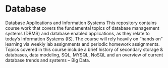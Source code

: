 # Database
Database Applications and Information Systems This repository contains course work that covers the fundamental topics of database management systems (DBMS) and database enabled applications, as they relate to today’s Information Systems (IS). The course will rely heavily on “hands on” learning via weekly lab assignments and periodic homework assignments. Topics covered in this course include a brief history of secondary storage & databases, data modeling, SQL, MYSQL, NoSQL and an overview of current database trends and systems – Big Data.
